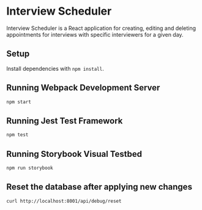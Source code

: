 # Interview Scheduler
Interview Scheduler is a React application for creating, editing and deleting appointments for interviews with specific interviewers for a given day.


## Setup

Install dependencies with `npm install`.

## Running Webpack Development Server

```sh
npm start
```

## Running Jest Test Framework

```sh
npm test
```

## Running Storybook Visual Testbed

```sh
npm run storybook
```

## Reset the database after applying new changes

```sh
curl http://localhost:8001/api/debug/reset
```
